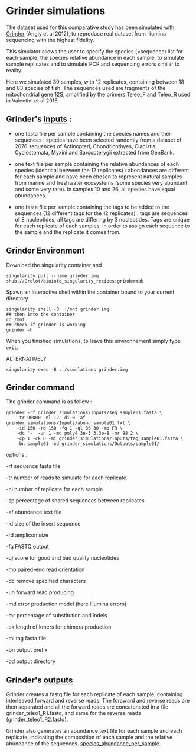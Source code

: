 # Grinder simulations

The dataset used for this comparative study has been simulated with [Grinder](https://sourceforge.net/projects/biogrinder/) (Angly et al 2012), to reproduce real dataset from Illumina sequencing with the highest fidelity.

This simulator allows the user to specify the species (=sequence) list for each sample, the species relative abundance in each sample, to simulate sample replicates and to simulate PCR and sequencing errors similar to reality. 

Here we simulated 30 samples, with 12 replicates, containing between 18 and 83 species of fish. The sequences used are fragments of the mitochondrial gene 12S, amplified by the primers Teleo_F and Teleo_R used in Valentini et al 2016. 

## Grinder's [inputs](grinder_simulations/Inputs) :

- one fasta file per sample containing the species names and their sequences : species have been selected randomly from a dataset of 2076 sequences of Actinopteri, Chondrichthyes, Cladistia, Cyclostomata, Myxini and Sarcopterygii extracted from GenBank.

- one text file per sample containing the relative abundances of each species (identical between the 12 replicates) : abondances are different for each sample and have been chosen to represent natural samples from marine and freshwater ecosystems (some species very abundant and some very rare). In samples 10 and 26, all species have equal abundances. 

- one fasta file per sample containing the tags to be added to the sequences (12 different tags for the 12 replicates) : tags are sequences of 8 nucleotides, all tags are differing by 3 nucleotides. Tags are unique for each replicate of each samples, in order to assign each sequence to the sample and the replicate it comes from.

## Grinder Environment

Download the singularity container and 
```
singularity pull --name grinder.img shub://Grelot/bioinfo_singularity_recipes:grindermbb
```
 Spawn an interactive shell within the container bound to your current directory
```
singularity shell -B .:/mnt grinder.img
## then into the container
cd /mnt
## check if grinder is working
grinder -h
```
When you finished simulations, to leave this environnement simply type `exit`.

ALTERNATIVELY

```
singularity exec -B .:/simulations grinder.img
```


## Grinder command

The grinder command is as follow :

```
grinder -rf grinder_simulations/Inputs/seq_sample01.fasta \
    -tr 90000 -nl 12 -di 0 -af grinder_simulations/Inputs/abund_sample01.txt \
    -id 150 -rd 150 -fq 1 -ql 36 30 -mo FR \
    -dc '-' -un 1 -md poly4 3e-3 3.3e-8 -mr 98 2 \
    -cp 1 -ck 0 -mi grinder_simulations/Inputs/tag_sample01.fasta \
    -bn sample01 -od grinder_simulations/Outputs/sample01/ 
```

options :

-rf	sequence fasta file

-tr	number of reads to simulate for each replicate

-nl	number of replicate for each sample

-sp	percentage of shared sequences between replicates

-af	abundance text file

-id	size of the insert sequence

-rd	amplicon size

-fq	FASTQ output

-ql	score for good and bad quality nucleotides

-mo	paired-end read orientation

-dc	remove specified characters

-un	forward read producing

-md	error production model (here Illumina errors)

-mr	percentage of substitution and indels

-ck	length of kmers for chimera production

-mi	tag fasta file

-bn	output prefix

-od	output directory

## Grinder's [outputs](grinder_simulations/Outputs)

Grinder creates a fastq file for each replicate of each sample, containing interleaved forward and reverse reads.
The foraward and reverse reads are then separated and all the forward reads are concatenated in a file grinder_teleo1_R1.fastq, and same for the reverse reads (grinder_teleo1_R2.fastq).

Grinder also generates an abundance text file for each sample and each replicate, indicating the composition of each sample and the relative abundance of the sequences. [species_abundance_per_sample](grinder_simulations/Outputs/species_abundance_per_sample).